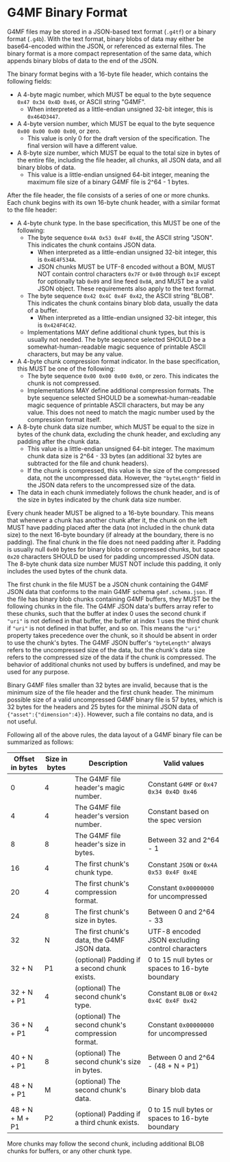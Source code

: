 # G4MF Binary Format

G4MF files may be stored in a JSON-based text format (`.g4tf`) or a binary format (`.g4b`). With the text format, binary blobs of data may either be base64-encoded within the JSON, or referenced as external files. The binary format is a more compact representation of the same data, which appends binary blobs of data to the end of the JSON.

The binary format begins with a 16-byte file header, which contains the following fields:

- A 4-byte magic number, which MUST be equal to the byte sequence `0x47 0x34 0x4D 0x46`, or ASCII string "G4MF".
  - When interpreted as a little-endian unsigned 32-bit integer, this is `0x464D3447`.
- A 4-byte version number, which MUST be equal to the byte sequence `0x00 0x00 0x00 0x00`, or zero.
  - This value is only 0 for the draft version of the specification. The final version will have a different value.
- A 8-byte size number, which MUST be equal to the total size in bytes of the entire file, including the file header, all chunks, all JSON data, and all binary blobs of data.
  - This value is a little-endian unsigned 64-bit integer, meaning the maximum file size of a binary G4MF file is 2^64 - 1 bytes.

After the file header, the file consists of a series of one or more chunks. Each chunk begins with its own 16-byte chunk header, with a similar format to the file header:

- A 4-byte chunk type. In the base specification, this MUST be one of the following:
  - The byte sequence `0x4A 0x53 0x4F 0x4E`, the ASCII string "JSON". This indicates the chunk contains JSON data.
    - When interpreted as a little-endian unsigned 32-bit integer, this is `0x4E4F534A`.
    - JSON chunks MUST be UTF-8 encoded without a BOM, MUST NOT contain control characters `0x7F` or `0x00` through `0x1F` except for optionally tab `0x09` and line feed `0x0A`, and MUST be a valid JSON object. These requirements also apply to the text format.
  - The byte sequence `0x42 0x4C 0x4F 0x42`, the ASCII string "BLOB". This indicates the chunk contains binary blob data, usually the data of a buffer.
    - When interpreted as a little-endian unsigned 32-bit integer, this is `0x424F4C42`.
  - Implementations MAY define additional chunk types, but this is usually not needed. The byte sequence selected SHOULD be a somewhat-human-readable magic sequence of printable ASCII characters, but may be any value.
- A 4-byte chunk compression format indicator. In the base specification, this MUST be one of the following:
  - The byte sequence `0x00 0x00 0x00 0x00`, or zero. This indicates the chunk is not compressed.
  - Implementations MAY define additional compression formats. The byte sequence selected SHOULD be a somewhat-human-readable magic sequence of printable ASCII characters, but may be any value. This does not need to match the magic number used by the compression format itself.
- A 8-byte chunk data size number, which MUST be equal to the size in bytes of the chunk data, excluding the chunk header, and excluding any padding after the chunk data.
  - This value is a little-endian unsigned 64-bit integer. The maximum chunk data size is 2^64 - 33 bytes (an additional 32 bytes are subtracted for the file and chunk headers).
  - If the chunk is compressed, this value is the size of the compressed data, not the uncompressed data. However, the `"byteLength"` field in the JSON data refers to the uncompressed size of the data.
- The data in each chunk immediately follows the chunk header, and is of the size in bytes indicated by the chunk data size number.

Every chunk header MUST be aligned to a 16-byte boundary. This means that whenever a chunk has another chunk after it, the chunk on the left MUST have padding placed after the data (not included in the chunk data size) to the next 16-byte boundary (if already at the boundary, there is no padding). The final chunk in the file does not need padding after it. Padding is usually null `0x00` bytes for binary blobs or compressed chunks, but space `0x20` characters SHOULD be used for padding uncompressed JSON data. The 8-byte chunk data size number MUST NOT include this padding, it only includes the used bytes of the chunk data.

The first chunk in the file MUST be a JSON chunk containing the G4MF JSON data that conforms to the main G4MF schema `g4mf.schema.json`. If the file has binary blob chunks containing G4MF buffers, they MUST be the following chunks in the file. The G4MF JSON data's buffers array refer to these chunks, such that the buffer at index 0 uses the second chunk if `"uri"` is not defined in that buffer, the buffer at index 1 uses the third chunk if `"uri"` is not defined in that buffer, and so on. This means the `"uri"` property takes precedence over the chunk, so it should be absent in order to use the chunk's bytes. The G4MF JSON buffer's `"byteLength"` always refers to the uncompressed size of the data, but the chunk's data size refers to the compressed size of the data if the chunk is compressed. The behavior of additional chunks not used by buffers is undefined, and may be used for any purpose.

Binary G4MF files smaller than 32 bytes are invalid, because that is the minimum size of the file header and the first chunk header. The minimum possible size of a valid uncompressed G4MF binary file is 57 bytes, which is 32 bytes for the headers and 25 bytes for the minimal JSON data of `{"asset":{"dimension":4}}`. However, such a file contains no data, and is not useful.

Following all of the above rules, the data layout of a G4MF binary file can be summarized as follows:

| Offset in bytes | Size in bytes | Description                                       | Valid values                                     |
| --------------- | ------------- | ------------------------------------------------- | ------------------------------------------------ |
| 0               | 4             | The G4MF file header's magic number.              | Constant `G4MF` or `0x47 0x34 0x4D 0x46`         |
| 4               | 4             | The G4MF file header's version number.            | Constant based on the spec version               |
| 8               | 8             | The G4MF file header's size in bytes.             | Between 32 and 2^64 - 1                          |
| 16              | 4             | The first chunk's chunk type.                     | Constant `JSON` or `0x4A 0x53 0x4F 0x4E`         |
| 20              | 4             | The first chunk's compression format.             | Constant `0x00000000` for uncompressed           |
| 24              | 8             | The first chunk's size in bytes.                  | Between 0 and 2^64 - 33                          |
| 32              | N             | The first chunk's data, the G4MF JSON data.       | UTF-8 encoded JSON excluding control characters  |
| 32 + N          | P1            | (optional) Padding if a second chunk exists.      | 0 to 15 null bytes or spaces to 16-byte boundary |
| 32 + N + P1     | 4             | (optional) The second chunk's type.               | Constant `BLOB` or `0x42 0x4C 0x4F 0x42`         |
| 36 + N + P1     | 4             | (optional) The second chunk's compression format. | Constant `0x00000000` for uncompressed           |
| 40 + N + P1     | 8             | (optional) The second chunk's size in bytes.      | Between 0 and 2^64 - (48 + N + P1)               |
| 48 + N + P1     | M             | (optional) The second chunk's data.               | Binary blob data                                 |
| 48 + N + M + P1 | P2            | (optional) Padding if a third chunk exists.       | 0 to 15 null bytes or spaces to 16-byte boundary |

More chunks may follow the second chunk, including additional BLOB chunks for buffers, or any other chunk type.
